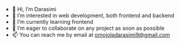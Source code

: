 - 👋 Hi, I’m Darasimi
- 👀 I’m interested in web development, both frontend and backend
- 🌱 I’m currently learning frontend
- 💞️ I’m eager to collaborate on any project as soon as possible
- 📫 You can reach me by email at omojoladarasimi9@gmail.com

